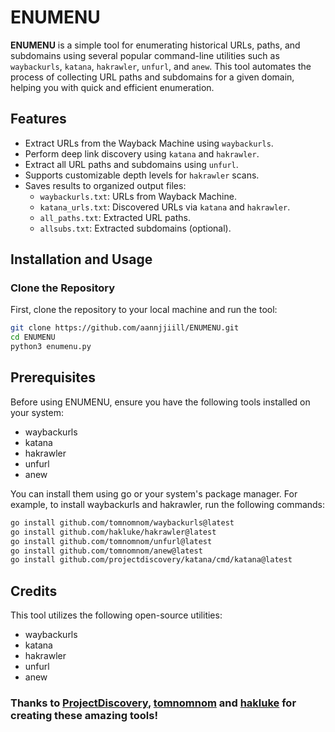 # ENUMENU

**ENUMENU** is a simple tool for enumerating historical URLs, paths, and subdomains using several popular command-line utilities such as `waybackurls`, `katana`, `hakrawler`, `unfurl`, and `anew`. This tool automates the process of collecting URL paths and subdomains for a given domain, helping you with quick and efficient enumeration.

## Features

- Extract URLs from the Wayback Machine using `waybackurls`.
- Perform deep link discovery using `katana` and `hakrawler`.
- Extract all URL paths and subdomains using `unfurl`.
- Supports customizable depth levels for `hakrawler` scans.
- Saves results to organized output files:
  - `waybackurls.txt`: URLs from Wayback Machine.
  - `katana_urls.txt`: Discovered URLs via `katana` and `hakrawler`.
  - `all_paths.txt`: Extracted URL paths.
  - `allsubs.txt`: Extracted subdomains (optional).

## Installation and Usage

### Clone the Repository

First, clone the repository to your local machine and run the tool:

```bash
git clone https://github.com/aannjjiill/ENUMENU.git
cd ENUMENU
python3 enumenu.py

```
## Prerequisites
Before using ENUMENU, ensure you have the following tools installed on your system:
- waybackurls
- katana
- hakrawler
- unfurl
- anew

You can install them using go or your system's package manager. For example, to install waybackurls and hakrawler, run the following commands:
```bash
go install github.com/tomnomnom/waybackurls@latest
go install github.com/hakluke/hakrawler@latest
go install github.com/tomnomnom/unfurl@latest
go install github.com/tomnomnom/anew@latest
go install github.com/projectdiscovery/katana/cmd/katana@latest
````
## Credits
This tool utilizes the following open-source utilities:
- waybackurls
- katana
- hakrawler
- unfurl
- anew
  
### Thanks to <a href=https://github.com/projectdiscovery>ProjectDiscovery</a>, <a href=https://github.com/tomnomnom>tomnomnom</a> and <a href=https://github.com/hakluke/>hakluke</a> for creating these amazing tools!
